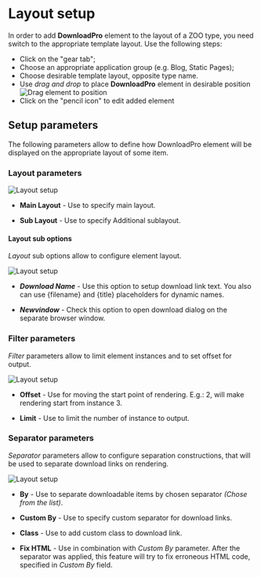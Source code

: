 # Layout setup

In order to add **DownloadPro** element to the layout of a ZOO type, you need switch to the appropriate template layout. Use the following steps:
- Click on the "gear tab";
- Choose an appropriate application group (e.g. Blog, Static Pages);
- Choose desirable template layout, opposite type name.
- Use *drag and drop* to place **DownloadPro** element in desirable position
![Drag element to position](/images/drag_to_position.png)
- Click on the "pencil icon" to edit added element

## Setup parameters
The following parameters allow to define how DownloadPro element will be displayed on the appropriate layout of some item.

### Layout parameters

![Layout setup](/images/layout_setup_layout.png)

- **Main Layout** - Use to specify main layout.

- **Sub Layout** - Use to specify Additional sublayout.

#### Layout sub options

*Layout* sub options allow to configure element layout.

![Layout setup](/images/layout_setup_additional.png)

- ***Download Name*** - Use this option to setup download link text. You also can use {filename} and {title} placeholders for dynamic names.

- ***Newvindow*** - Check this option to open download dialog on the separate browser window.

### Filter parameters

*Filter* parameters allow to limit element instances and to set offset for output.

![Layout setup](/images/layout_setup_filter.png)

- **Offset** - Use for moving the start point of rendering. E.g.: 2, will make rendering start from instance 3.

- **Limit** - Use to limit the number of instance to output.

### Separator parameters

*Separator* parameters allow to configure separation constructions, that will be used to separate download links on rendering.

![Layout setup](/images/layout_setup_separator.png)

- **By** - Use to separate downloadable items by chosen separator *(Chose from the list)*.

- **Custom By** - Use to specify custom separator for download links.

- **Class** - Use to add custom class to download link.

- **Fix HTML** - Use in combination with *Custom By* parameter. After the separator was applied, this feature will try to fix erroneous HTML code, specified in *Custom By* field.
